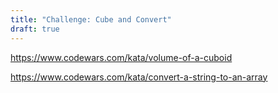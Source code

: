 ```yaml
---
title: "Challenge: Cube and Convert"
draft: true
---
```


https://www.codewars.com/kata/volume-of-a-cuboid

https://www.codewars.com/kata/convert-a-string-to-an-array